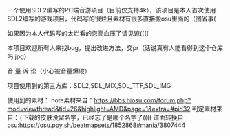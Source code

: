 一个使用SDL2编写的PC端音游项目（目前仅支持4k），该项目是本人首次使用SDL2编写的游戏项目，代码写的很烂且素材有很多直接搬osu里面的（图省事(

如果因为本人代码写的太烂看的您高血压了请见谅((((

本项目欢迎所有人来找bug，提出改进方法，交pr（话说真有人能看得到这个仓库吗.jpg）

音 量 诉 讼（小心被音量爆破）

项目使用到的第三方库：SDL2,SDL_MIX,SDL_TTF,SDL_IMG

使用到的素材：
note素材来自：https://bbs.hiosu.com/forum.php?mod=viewthread&tid=26&highlight=AMD&page=1&extra=#pid32
判定素材来自：（下载的皮肤没留名字，已经忘了是哪个名字了((((
谱面转换自osu:https://osu.ppy.sh/beatmapsets/1852868#mania/3807444
